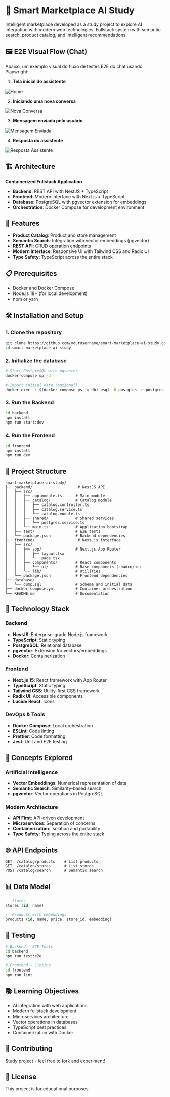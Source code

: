 # 🤖 Smart Marketplace AI Study

Intelligent marketplace developed as a study project to explore AI integration with modern web technologies. Fullstack system with semantic search, product catalog, and intelligent recommendations.

## 🖼️ E2E Visual Flow (Chat)

Abaixo, um exemplo visual do fluxo de testes E2E do chat usando Playwright:

1. **Tela inicial do assistente**

![Home](.docs/images/01-home.png)

2. **Iniciando uma nova conversa**

![Nova Conversa](.docs/images/02-nova-conversa.png)

3. **Mensagem enviada pelo usuário**

![Mensagem Enviada](.docs/images/03-mensagem-enviada.png)

4. **Resposta do assistente**

![Resposta Assistente](.docs/images/04-resposta-assistente.png) 

## 🏗️ Architecture

**Containerized Fullstack Application**
- **Backend**: REST API with NestJS + TypeScript
- **Frontend**: Modern interface with Next.js + TypeScript
- **Database**: PostgreSQL with pgvector extension for embeddings
- **Orchestration**: Docker Compose for development environment

## 🚀 Features

- **Product Catalog**: Product and store management
- **Semantic Search**: Integration with vector embeddings (pgvector)
- **REST API**: CRUD operation endpoints
- **Modern Interface**: Responsive UI with Tailwind CSS and Radix UI
- **Type Safety**: TypeScript across the entire stack

## 📋 Prerequisites

- Docker and Docker Compose
- Node.js 18+ (for local development)
- npm or yarn

## 🛠️ Installation and Setup

### 1. Clone the repository
```bash
git clone https://github.com/yourusername/smart-marketplace-ai-study.git
cd smart-marketplace-ai-study
```

### 2. Initialize the database
```bash
# Start PostgreSQL with pgvector
docker-compose up -d

# Import initial data (optional)
docker exec -i $(docker-compose ps -q db) psql -U postgres -d postgres < database/dump.sql
```

### 3. Run the Backend
```bash
cd backend
npm install
npm run start:dev
```

### 4. Run the Frontend
```bash
cd frontend
npm install
npm run dev
```

## 📁 Project Structure

```
smart-marketplace-ai-study/
├── backend/                    # NestJS API
│   ├── src/
│   │   ├── app.module.ts      # Main module
│   │   ├── catalog/           # Catalog module
│   │   │   ├── catalog.controller.ts
│   │   │   ├── catalog.service.ts
│   │   │   └── catalog.module.ts
│   │   ├── shared/            # Shared services
│   │   │   └── postgres.service.ts
│   │   └── main.ts            # Application bootstrap
│   ├── test/                  # E2E tests
│   └── package.json           # Backend dependencies
├── frontend/                   # Next.js interface
│   ├── src/
│   │   ├── app/               # Next.js App Router
│   │   │   ├── layout.tsx
│   │   │   └── page.tsx
│   │   ├── components/        # React components
│   │   │   └── ui/            # Base components (shadcn/ui)
│   │   └── lib/               # Utilities
│   └── package.json           # Frontend dependencies
├── database/
│   └── dump.sql               # Schema and initial data
├── docker-compose.yml         # Container orchestration
└── README.md                  # Documentation
```

## 🔧 Technology Stack

### Backend
- **NestJS**: Enterprise-grade Node.js framework
- **TypeScript**: Static typing
- **PostgreSQL**: Relational database
- **pgvector**: Extension for vectors/embeddings
- **Docker**: Containerization

### Frontend
- **Next.js 15**: React framework with App Router
- **TypeScript**: Static typing
- **Tailwind CSS**: Utility-first CSS framework
- **Radix UI**: Accessible components
- **Lucide React**: Icons

### DevOps & Tools
- **Docker Compose**: Local orchestration
- **ESLint**: Code linting
- **Prettier**: Code formatting
- **Jest**: Unit and E2E testing

## 🧠 Concepts Explored

### Artificial Intelligence
- **Vector Embeddings**: Numerical representation of data
- **Semantic Search**: Similarity-based search
- **pgvector**: Vector operations in PostgreSQL

### Modern Architecture
- **API First**: API-driven development
- **Microservices**: Separation of concerns
- **Containerization**: Isolation and portability
- **Type Safety**: Typing across the entire stack

## 🌐 API Endpoints

```
GET  /catalog/products    # List products
GET  /catalog/stores      # List stores
POST /catalog/search      # Semantic search
```

## 📊 Data Model

```sql
-- Stores
stores (id, name)

-- Products with embeddings
products (id, name, price, store_id, embedding)
```

## 🧪 Testing

```bash
# Backend - E2E Tests
cd backend
npm run test:e2e

# Frontend - Linting
cd frontend
npm run lint
```

## 📚 Learning Objectives

- AI integration with web applications
- Modern fullstack development
- Microservices architecture
- Vector operations in databases
- TypeScript best practices
- Containerization with Docker

## 🤝 Contributing

Study project - feel free to fork and experiment!

## 📄 License

This project is for educational purposes. 